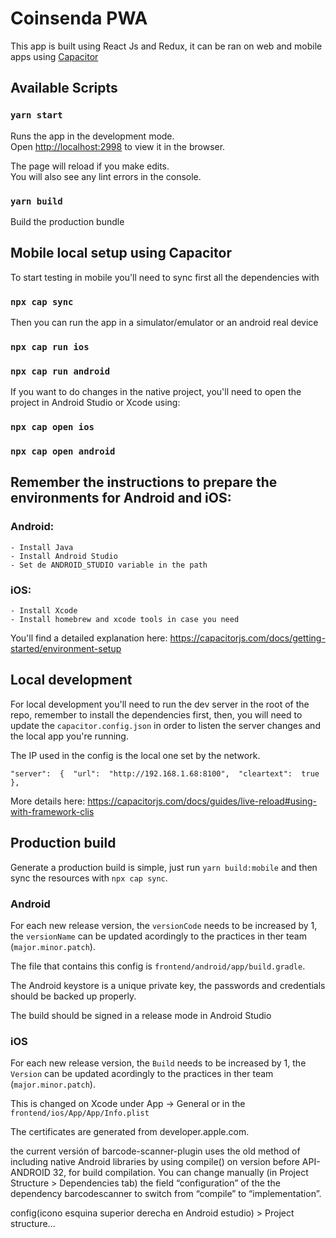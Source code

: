 # Coinsenda PWA

This app is built using React Js and Redux, it can be ran on web and mobile apps using [Capacitor](https://capacitorjs.com/)


## Available Scripts

### `yarn start`
Runs the app in the development mode.<br>
Open [http://localhost:2998](http://localhost:2998) to view it in the browser.

The page will reload if you make edits.<br>
You will also see any lint errors in the console.

### `yarn build`
Build the production bundle

## Mobile local setup using Capacitor

To start testing in mobile you'll need to sync first all the dependencies with 

### `npx cap sync`

Then you can run the app in a simulator/emulator or an android real device

### `npx cap run ios`
### `npx cap run android`

If you want to do changes in the native project, you'll need to open the project in Android Studio or Xcode using:

### `npx cap open ios`
### `npx cap open android`


## Remember the instructions to prepare the environments for Android and iOS:

### Android:

	- Install Java
	- Install Android Studio
	- Set de ANDROID_STUDIO variable in the path

### iOS:

	- Install Xcode
	- Install homebrew and xcode tools in case you need

You'll find a detailed explanation here: https://capacitorjs.com/docs/getting-started/environment-setup

## Local development

For local development you'll need to run the dev server in the root of the repo, remember to install the dependencies first, then, you will need to update the `capacitor.config.json` in order to listen the server changes and the local app you're running.

The IP used in the config is the local one set by the network.

    "server":  {  "url":  "http://192.168.1.68:8100",  "cleartext":  true  },


More details here: https://capacitorjs.com/docs/guides/live-reload#using-with-framework-clis


## Production build

Generate a production build is simple, just run `yarn build:mobile` and then sync the resources with `npx cap sync`.

### Android
For each new release version, the `versionCode` needs to be increased by 1, the `versionName` can be updated acordingly to the practices in ther team (`major.minor.patch`). 

The file that contains this config is `frontend/android/app/build.gradle`.

The Android keystore is a unique private key, the passwords and credentials should be backed up properly.

The build should be signed in a release mode in Android Studio

### iOS
For each new release version, the `Build` needs to be increased by 1, the `Version` can be updated acordingly to the practices in ther team (`major.minor.patch`).

This is changed on Xcode under App -> General or in the `frontend/ios/App/App/Info.plist`

The certificates are generated from developer.apple.com.


<!-- Disclaimer -->
the current versión of barcode-scanner-plugin uses the old method of including native Android libraries by using compile() on version before API-ANDROID 32, for build compilation. You can change manually (in Project Structure > Dependencies tab) the field “configuration” of the the dependency barcodescanner to switch from “compile” to “implementation”.

config(icono esquina superior derecha en Android estudio) > Project structure...

